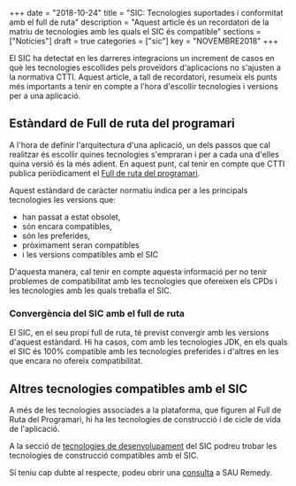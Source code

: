 +++
date = "2018-10-24"
title = "SIC: Tecnologies suportades i conformitat amb el full de ruta"
description = "Aquest article és un recordatori de la matriu de tecnologies amb les quals el SIC és compatible"
sections = ["Noticies"]
draft = true
categories = ["sic"]
key = "NOVEMBRE2018"
+++

El SIC ha detectat en les darreres integracions un increment de casos en què les tecnologies escollides pels proveïdors d'aplicacions no s'ajusten a la normativa CTTI. Aquest article, a tall de recordatori, resumeix els punts més importants a tenir en compte a l'hora d'escollir tecnologies i versions per a una aplicació.

## Estàndard de Full de ruta del programari

A l'hora de definir l'arquitectura d'una aplicació, un dels passos que cal realitzar és escollir quines tecnologies s'empraran i per a cada una d'elles quina versió és la més adient. En aquest punt, cal tenir en compte que CTTI publica periòdicament el [Full de ruta del programari](https://qualitat.solucions.gencat.cat/estandards/estandard-full-ruta-programari/).

Aquest estàndard de caràcter normatiu indica per a les principals tecnologies les versions que:

* han passat a estat obsolet,
* són encara compatibles,
* són les preferides,
* pròximament seran compatibles
* i les versions compatibles amb el SIC

D'aquesta manera, cal tenir en compte aquesta informació per no tenir problemes de compatibilitat amb les tecnologies que ofereixen els CPDs i les tecnologies amb les quals treballa el SIC.

### Convergència del SIC amb el full de ruta

El SIC, en el seu propi full de ruta, té previst convergir amb les versions d'aquest estàndard. Hi ha casos, com amb les tecnologies JDK, en els quals el SIC és 100% compatible amb les tecnologies preferides i d'altres en les que encara no ofereix compatibilitat.

## Altres tecnologies compatibles amb el SIC

A més de les tecnologies associades a la plataforma, que figuren al Full de Ruta del Programari, hi ha les tecnologies de construcció i de cicle de vida de l'aplicació.

A la secció de [tecnologies de desenvolupament](/sic/integracions-dev/) del SIC podreu trobar les tecnologies de construcció compatibles amb el SIC.

Si teniu cap dubte al respecte, podeu obrir una [consulta](/howtos/2018-01-howto-obrir-peticions-SIC-a-autoservei-Remedy/#consulta) a SAU Remedy.